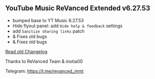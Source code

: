 ## YouTube Music ReVanced Extended v6.27.53

- bumped base to YT Music 6.27.53
- Hide flyout panel: add `Hide help & feedback` settings
- add `Sanitize sharing links` patch
- & Fixes old bugs
- & Fixes old bugs

[Read old Changelog](https://kazimmt.github.io/RVX-Features/changelog/ytm-rvx-changelog)

Thanks to ReVanced Team & inotia00

Telegram: https://t.me/revanced_mmt
